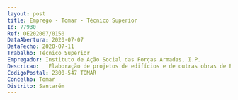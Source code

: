 ```yaml
--- 
layout: post
title: Emprego - Tomar - Técnico Superior
Id: 77930
Ref: OE202007/0150
DataAbertura: 2020-07-07
DataFecho: 2020-07-11
Trabalho: Técnico Superior
Empregador: Instituto de Ação Social das Forças Armadas, I.P.
Descricao:   Elaboração de projetos de edifícios e de outras obras de Engenharia Civil    Execução e apoio à Direção Técnica das obras   Direção e fiscalização das obras  Coordenação, implementação e controlo de segurança e saúde   Elaboração e coordenação de estudos de orçamentos  Elaboração e Coordenação de perícias.
CodigoPostal: 2300-547 TOMAR
Concelho: Tomar
Distrito: Santarém
--- 
```


